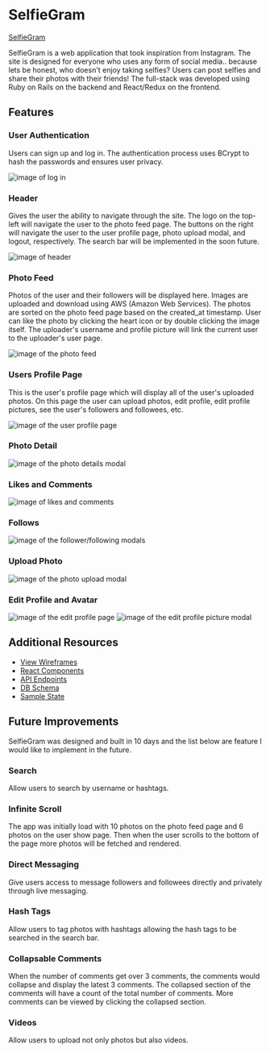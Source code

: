 # SelfieGram

[SelfieGram][heroku]

[heroku]: https://selfiegram-app.herokuapp.com

SelfieGram is a web application that took inspiration from Instagram.  The site is designed for everyone who uses any form of social media.. because lets be honest, who doesn't enjoy taking selfies?  Users can post selfies and share their photos with their friends!  The full-stack was developed using Ruby on Rails on the backend and React/Redux on the frontend.

## Features

### User Authentication

Users can sign up and log in.  The authentication process uses BCrypt to hash the passwords and ensures user privacy.

![image of log in](docs/images/login.png)

### Header

Gives the user the ability to navigate through the site.  The logo on the top-left will navigate the user to the photo feed page.  The buttons on the right will navigate the user to the user profile page, photo upload modal, and logout, respectively.  The search bar will be implemented in the soon future.

![image of header](docs/images/header.png)

### Photo Feed

Photos of the user and their followers will be displayed here.  Images are uploaded and download using AWS (Amazon Web Services).  The photos are sorted on the photo feed page based on the created_at timestamp.  User can like the photo by clicking the heart icon or by double clicking the image itself.  The uploader's username and profile picture will link the current user to the uploader's user page.

![image of the photo feed](docs/images/photofeed.png)

### Users Profile Page

This is the user's profile page which will display all of the user's uploaded photos.  On this page the user can upload photos, edit profile, edit profile pictures, see the user's followers and followees, etc.

![image of the user profile page](docs/images/userprofile.png)

### Photo Detail

![image of the photo details modal](docs/images/photodetail.png)

### Likes and Comments

![image of likes and comments](docs/images/likescomments.png)

### Follows

![image of the follower/following modals](docs/images/follows.png)

### Upload Photo

![image of the photo upload modal](docs/images/photoupload.png)

### Edit Profile and Avatar

![image of the edit profile page](docs/images/editprofile.png)
![image of the edit profile picture modal](docs/images/profilepicupload.png)

## Additional Resources

- [View Wireframes](https://github.com/mwchung24/instagramClone/tree/master/docs/wireframes)
- [React Components](component-hierarchy.md)
- [API Endpoints](api-endpoints.md)
- [DB Schema](schema.md)
- [Sample State](sample-state.md)

## Future Improvements

SelfieGram was designed and built in 10 days and the list below are feature I would like to implement in the future.

### Search

Allow users to search by username or hashtags.

### Infinite Scroll

The app was initially load with 10 photos on the photo feed page and 6 photos on the user show page.  Then when the user scrolls to the bottom of the page more photos will be fetched and rendered.

### Direct Messaging

Give users access to message followers and followees directly and privately through live messaging.

### Hash Tags

Allow users to tag photos with hashtags allowing the hash tags to be searched in the search bar.

### Collapsable Comments

When the number of comments get over 3 comments, the comments would collapse and display the latest 3 comments.  The collapsed section of the comments will have a count of the total number of comments.  More comments can be viewed by clicking the collapsed section.

### Videos

Allow users to upload not only photos but also videos.
